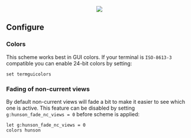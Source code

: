 <div align="center">
<img src="doc/img/Lordofevil_soulsucking.png"/>
</div>

## Configure

### Colors
This scheme works best in GUI colors. If your terminal is `ISO-8613-3` compatible you can enable 24-bit colors by setting:

```vim
set termguicolors
```

### Fading of non-current views
By default non-current views will fade a bit to make it easier to see which one is active. This feature can be disabled by setting `g:hunson_fade_nc_views = 0` before scheme is applied:

```vim
let g:hunson_fade_nc_views = 0
colors hunson
```
